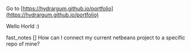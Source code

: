 Go to [https://hydrargum.github.io/portfolio](https://hydrargum.github.io/portfolio)

Wello Horld :)


fast_notes
[] How can I connect my current netbeans project to a specific repo of mine?
